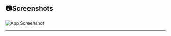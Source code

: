 ## 📷Screenshots

![App Screenshot](https://via.placeholder.com/468x300?text=App+Screenshot+Here)

---




